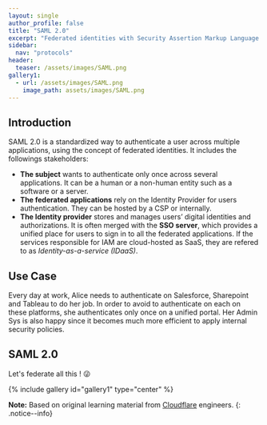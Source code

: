 ```yaml
---
layout: single
author_profile: false
title: "SAML 2.0"
excerpt: "Federated identities with Security Assertion Markup Language."
sidebar:
  nav: "protocols"
header:
  teaser: /assets/images/SAML.png
gallery1:
  - url: /assets/images/SAML.png
    image_path: assets/images/SAML.png
---
```

## Introduction

SAML 2.0 is a standardized way to authenticate a user across multiple applications, using the concept of federated identities.
It includes the followings stakeholders:
- **The subject** wants to authenticate only once across several applications. It can be a human or a non-human entity such as a software or a server.
- **The federated applications** rely on the Identity Provider for users authentication. They can be hosted by a CSP or internally.
- **The Identity provider** stores and manages users’ digital identities and authorizations. It is often merged with the **SSO server**, which provides a unified place for users to sign in to all the federated applications. If the services responsible for IAM are cloud-hosted as SaaS, they are refered to as *Identity-as-a-service (IDaaS)*.

## Use Case

Every day at work, Alice needs to authenticate on Salesforce, Sharepoint and Tableau to do her job. In order to avoid to authenticate on each on these platforms, she authenticates only once on a unified portal. Her Admin Sys is also happy since it becomes much more efficient to apply internal security policies.

## SAML 2.0

Let's federate all this ! :stuck_out_tongue_winking_eye:

{% include gallery id="gallery1" type="center" %}

**Note:** Based on original learning material from [Cloudflare](https://cloudflare.com/learning) engineers.
{: .notice--info}
